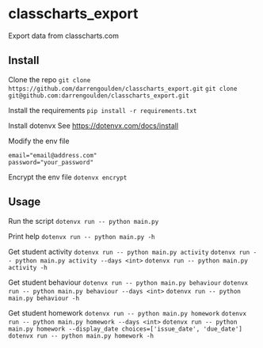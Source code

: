 # classcharts_export
Export data from classcharts.com

## Install
Clone the repo
`git clone https://github.com/darrengoulden/classcharts_export.git`
`git clone git@github.com:darrengoulden/classcharts_export.git`

Install the requirements
`pip install -r requirements.txt`

Install dotenvx
See https://dotenvx.com/docs/install

Modify the env file
```
email="email@address.com"
password="your_password"
```

Encrypt the env file
`dotenvx encrypt`

## Usage

Run the script
`dotenvx run -- python main.py`

Print help
`dotenvx run -- python main.py -h`

Get student activity
`dotenvx run -- python main.py activity`
`dotenvx run -- python main.py activity --days <int>`
`dotenvx run -- python main.py activity -h`

Get student behaviour
`dotenvx run -- python main.py behaviour`
`dotenvx run -- python main.py behaviour --days <int>`
`dotenvx run -- python main.py behaviour -h`

Get student homework
`dotenvx run -- python main.py homework`
`dotenvx run -- python main.py homework --days <int>`
`dotenvx run -- python main.py homework --display_date choices=['issue_date', 'due_date']`
`dotenvx run -- python main.py homework -h`


